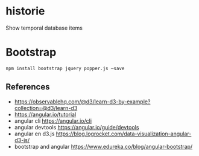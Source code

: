 # historie
Show temporal database items

# Bootstrap
```shell
npm install bootstrap jquery popper.js –save
```

## References
- https://observablehq.com/@d3/learn-d3-by-example?collection=@d3/learn-d3
- https://angular.io/tutorial
- angular cli https://angular.io/cli
- angular devtools https://angular.io/guide/devtools
- angular en d3.js https://blog.logrocket.com/data-visualization-angular-d3-js/
- bootstrap and angular https://www.edureka.co/blog/angular-bootstrap/
